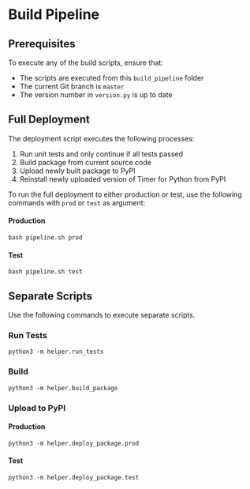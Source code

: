 # Build Pipeline
## Prerequisites
To execute any of the build scripts, ensure that:

* The scripts are executed from this `build_pipeline` folder
* The current Git branch is `master`
* The version number in `version.py` is up to date

## Full Deployment
The deployment script executes the following processes:

1. Run unit tests and only continue if all tests passed
2. Build package from current source code
3. Upload newly built package to PyPI
4. Reinstall newly uploaded version of Timer for Python from PyPI

To run the full deployment to either production or test, use the following commands with `prod` or `test` as argument:

#### Production
```shell
bash pipeline.sh prod
```

#### Test
```shell
bash pipeline.sh test
```

## Separate Scripts
Use the following commands to execute separate scripts.

### Run Tests
```shell
python3 -m helper.run_tests
```

### Build
```shell
python3 -m helper.build_package
```

### Upload to PyPI
#### Production
```shell
python3 -m helper.deploy_package.prod
```

#### Test
```shell
python3 -m helper.deploy_package.test
```
